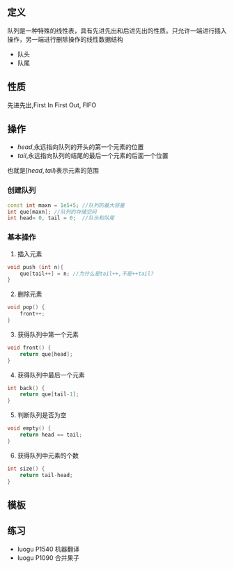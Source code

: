 ## 定义

队列是一种特殊的线性表，具有先进先出和后进先出的性质。只允许一端进行插入操作，另一端进行删除操作的线性数据结构

- 队头
- 队尾

## 性质

先进先出,First In First Out, FIFO

## 操作

- $head$,永远指向队列的开头的第一个元素的位置
- $tail$,永远指向队列的结尾的最后一个元素的后面一个位置

也就是$[head,tail)$表示元素的范围

### 创建队列

```cpp
const int maxn = 1e5+5; //队列的最大容量
int que[maxn]; //队列的存储空间
int head= 0, tail = 0;  //队头和队尾
```

### 基本操作

1. 插入元素
```cpp
void push (int n){
    que[tail++] = n; //为什么是tail++,不是++tail?
}
```

2. 删除元素
```cpp
void pop() {
    front++;
}
```

3. 获得队列中第一个元素

```cpp
void front() {
    return que[head];
}
```

4. 获得队列中最后一个元素
```cpp
int back() {
    return que[tail-1];
}
```

5. 判断队列是否为空
```cpp
void empty() {
    return head == tail;
}
```


6. 获得队列中元素的个数
```cpp
int size() {
    return tail-head;
}
```

## 模板

## 练习

- luogu P1540 机器翻译
- luogu P1090 合并果子